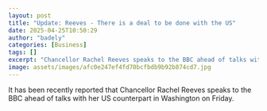 ```yaml
---
layout: post
title: "Update: Reeves - There is a deal to be done with the US"
date: 2025-04-25T10:50:29
author: "badely"
categories: [Business]
tags: []
excerpt: "Chancellor Rachel Reeves speaks to the BBC ahead of talks with her US counterpart in Washington on Friday."
image: assets/images/afc0e247ef4fd70bcfbdb9b92b874cd7.jpg
---
```


It has been recently reported that Chancellor Rachel Reeves speaks to the BBC ahead of talks with her US counterpart in Washington on Friday.

